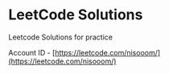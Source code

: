 # LeetCode Solutions

Leetcode Solutions for practice

Account ID - [https://leetcode.com/nisooom/](https://leetcode.com/nisooom/)


